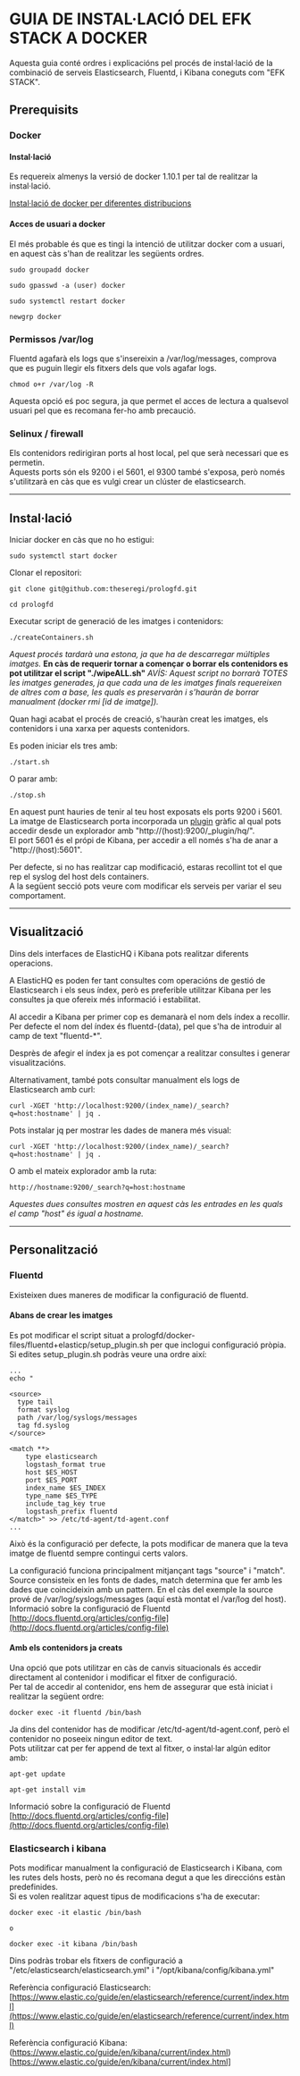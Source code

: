 # GUIA DE INSTAL·LACIÓ DEL EFK STACK A DOCKER

Aquesta guia conté ordres i explicacións pel procés de instal·lació de la combinació de serveis Elasticsearch, Fluentd, i Kibana coneguts com "EFK STACK".


## Prerequisits

### Docker

#### Instal·lació
Es requereix almenys la versió de docker 1.10.1 per tal de realitzar la instal·lació.

[Instal·lació de docker per diferentes distribucions](https://docs.docker.com/engine/installation/)

#### Acces de usuari a docker

El més probable és que es tingi la intenció de utilitzar docker com a usuari, en aquest càs s'han de realitzar les següents ordres.

```
sudo groupadd docker

sudo gpasswd -a (user) docker

sudo systemctl restart docker

newgrp docker
```
### Permissos /var/log

Fluentd agafarà els logs que s'insereixin a /var/log/messages, comprova que es puguin llegir els fitxers dels que vols agafar logs.  
```
chmod o+r /var/log -R
```
Aquesta opció eś poc segura, ja que permet el acces de lectura a qualsevol usuari pel que es recomana fer-ho amb precaució.

### Selinux / firewall

Els contenidors redirigiran ports al host local, pel que serà necessari que es permetin.	
Aquests ports són els 9200 i el 5601, el 9300 també s'exposa, però només s'utilitzarà en càs que es vulgi crear un clúster de elasticsearch.  
  
---

## Instal·lació

Iniciar docker en càs que no ho estigui:
```
sudo systemctl start docker
```

Clonar el repositori:
```
git clone git@github.com:theseregi/prologfd.git
```

```
cd prologfd
```

Executar script de generació de les imatges i contenidors:
```
./createContainers.sh
```
*Aquest procés tardarà una estona, ja que ha de descarregar múltiples imatges.*	
**En càs de requerir tornar a començar o borrar els contenidors es pot utilitzar el script "./wipeALL.sh"**	
*AVÍS: Aquest script no borrarà TOTES les imatges generades, ja que cada una de les imatges finals requereixen de altres com a base, les quals es preservaràn i s'hauràn de borrar manualment (docker rmi [id de imatge]).*	

Quan hagi acabat el procés de creació, s'hauràn creat les imatges, els contenidors i una xarxa per aquests contenidors.

Es poden iniciar els tres amb:  
```
./start.sh
```
O parar amb:
```
./stop.sh
```

En aquest punt hauries de tenir al teu host exposats els ports 9200 i 5601.	
La imatge de Elasticsearch porta incorporada un [plugin](http://www.elastichq.org) gràfic al qual pots accedir desde un explorador amb "http://(host):9200/_plugin/hq/".	  
El port 5601 és el própi de Kibana, per accedir a ell només s'ha de anar a "http://(host):5601".	
	
	
Per defecte, si no has realitzar cap modificació, estaras recollint tot el que rep el syslog del host dels containers.	
A la següent secció pots veure com modificar els serveis per variar el seu comportament.	

---

## Visualització

Dins dels interfaces de ElasticHQ i Kibana pots realitzar diferents operacions.	

A ElasticHQ es poden fer tant consultes com operacións de gestió de Elasticsearch i els seus índex, però es preferible utilitzar Kibana per les consultes ja que ofereix més informació i estabilitat.	
	
Al accedir a Kibana per primer cop es demanarà el nom dels índex a recollir.	
Per defecte el nom del índex és fluentd-(data), pel que s'ha de introduir al camp de text "fluentd-*".
	
Desprès de afegir el índex ja es pot començar a realitzar consultes i generar visualitzacións.


Alternativament, també pots consultar manualment els logs de Elasticsearch amb curl:

```
curl -XGET 'http://localhost:9200/(index_name)/_search?q=host:hostname' | jq .
```
	
Pots instalar jq per mostrar les dades de manera més visual:
```
curl -XGET 'http://localhost:9200/(index_name)/_search?q=host:hostname' | jq .
```


O amb el mateix explorador amb la ruta:
```
http://hostname:9200/_search?q=host:hostname
```
*Aquestes dues consultes mostren en aquest càs les entrades en les quals el camp "host" és igual a hostname.*

--- 

## Personalització

### Fluentd

Existeixen dues maneres de modificar la configuració de fluentd.  

#### Abans de crear les imatges

Es pot modificar el script situat a prologfd/docker-files/fluentd+elasticp/setup_plugin.sh per que inclogui configuració pròpia.	
Si edites setup_plugin.sh podràs veure una ordre així:

```
...
echo "

<source>
  type tail
  format syslog
  path /var/log/syslogs/messages
  tag fd.syslog
</source>

<match **>
	type elasticsearch
	logstash_format true
	host $ES_HOST
	port $ES_PORT
	index_name $ES_INDEX
	type_name $ES_TYPE
	include_tag_key true
	logstash_prefix fluentd
</match>" >> /etc/td-agent/td-agent.conf
...

```
Això és la configuració per defecte, la pots modificar de manera que la teva imatge de fluentd sempre contingui certs valors.
	
La configuració funciona principalment mitjançant tags "source" i "match".	
Source consisteix en les fonts de dades, match determina que fer amb les dades que coincideixin amb un pattern.	
En el càs del exemple la source prové de /var/log/syslogs/messages (aquí està montat el /var/log del host).	
Informació sobre la configuració de Fluentd	 [http://docs.fluentd.org/articles/config-file](http://docs.fluentd.org/articles/config-file)	

#### Amb els contenidors ja creats

Una opció que pots utilitzar en càs de canvis situacionals és accedir directament al contenidor i modificar el fitxer de configuració.	
Per tal de accedir al contenidor, ens hem de assegurar que està iniciat i realitzar la següent ordre:

```
docker exec -it fluentd /bin/bash
```
Ja dins del contenidor has de modificar /etc/td-agent/td-agent.conf, però el contenidor no poseeix ningun editor de text.	
Pots utilitzar cat per fer append de text al fitxer, o instal·lar algún editor amb:

```
apt-get update

apt-get install vim
```

Informació sobre la configuració de Fluentd	 [http://docs.fluentd.org/articles/config-file](http://docs.fluentd.org/articles/config-file)	

### Elasticsearch i kibana

Pots modificar manualment la configuració de Elasticsearch i Kibana, com les rutes dels hosts, però no és recomana degut a que les direccións estàn predefinides.	
Si es volen realitzar aquest tipus de modificacions s'ha de executar:

```
docker exec -it elastic /bin/bash

o

docker exec -it kibana /bin/bash
```

Dins podràs trobar els fitxers de configuració a "/etc/elasticsearch/elasticsearch.yml" i "/opt/kibana/config/kibana.yml"

Referència configuració Elasticsearch: [https://www.elastic.co/guide/en/elasticsearch/reference/current/index.html](https://www.elastic.co/guide/en/elasticsearch/reference/current/index.html)	
	
Referència configuració Kibana: (https://www.elastic.co/guide/en/kibana/current/index.html)[https://www.elastic.co/guide/en/kibana/current/index.html]	





